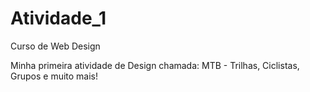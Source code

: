 # Atividade_1
 Curso de Web Design

 Minha primeira atividade de Design chamada: MTB - Trilhas, Ciclistas, Grupos e muito mais!
